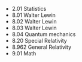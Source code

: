 - 2.01 Statistics
- 8.01 Walter Lewin
- 8.02 Walter Lewin
- 8.03 Walter Lewin
- 8.04 Quantum mechanics
- 8.20 Special Relativity
- 8.962 General Relativity
- 9.01 Math


